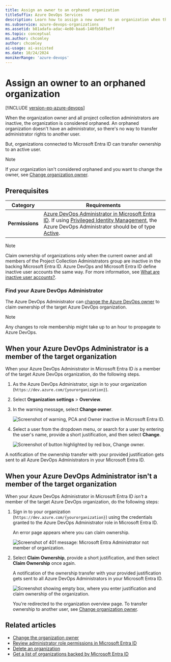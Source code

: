 ```yaml
---
title: Assign an owner to an orphaned organization
titleSuffix: Azure DevOps Services
description: Learn how to assign a new owner to an organization when the current owner's inactive.
ms.subservice: azure-devops-organizations
ms.assetid: b81adafa-adac-4e80-baa6-140fb58fbeff
ms.topic: conceptual
ms.author: chcomley
author: chcomley
ai-usage: ai-assisted
ms.date: 10/24/2024
monikerRange: 'azure-devops'
---
```


# Assign an owner to an orphaned organization

[!INCLUDE [version-eq-azure-devops](../../includes/version-eq-azure-devops.md)]

When the organization owner and all project collection administrators are inactive, the organization is considered orphaned. An orphaned organization doesn't have an administrator, so there's no way to transfer administrator rights to another user.

But, organizations connected to Microsoft Entra ID can transfer ownership to an active user.

> [!NOTE]
> If your organization isn't considered orphaned and you want to change the owner, see [Change organization owner](change-organization-ownership.md).

## Prerequisites

| Category | Requirements |
|--------------|-------------|
|**Permissions**|[Azure DevOps Administrator in Microsoft Entra ID](../security/look-up-azure-devops-administrator.md). If using [Privileged Identity Management](/azure/active-directory/privileged-identity-management/pim-configure?msclkid=303229fdc6c111ecaf0f666b2dd9cd6f), the Azure DevOps Administrator should be of type [Active](/azure/active-directory/privileged-identity-management/pim-how-to-add-role-to-user?msclkid=5cdc55f5c6c011eca737e344cbe17b42).|

> [!NOTE]
> Claim ownership of organizations only when the current owner and all members of the Project Collection Administrators group are inactive in the backing Microsoft Entra ID. Azure DevOps and Microsoft Entra ID define inactive user accounts the same way. For more information, see [What are inactive user accounts?](/azure/active-directory/reports-monitoring/howto-manage-inactive-user-accounts).

### Find your Azure DevOps Administrator

The Azure DevOps Administrator can [change the Azure DevOps owner](change-organization-ownership.md) to claim ownership of the target Azure DevOps organization. 

> [!NOTE]
> Any changes to role membership might take up to an hour to propagate to Azure DevOps.  

## When your Azure DevOps Administrator is a member of the target organization

When your Azure DevOps Administrator in Microsoft Entra ID *is* a member of the target Azure DevOps organization, do the following steps.

1. As the Azure DevOps Administrator, sign in to your organization (```https://dev.azure.com/{yourorganization}```).

2. Select **Organization settings** > **Overview**.

3. In the warning message, select **Change owner**.

    ![Screenshot of warning, PCA and Owner inactive in Microsoft Entra ID.](media/change-organization-ownership/warning-message-change-owner.png)

4. Select a user from the dropdown menu, or search for a user by entering the user's name, provide a short justification, and then select **Change**.

    ![Screenshot of button highlighted by red box, Change owner.](media/change-organization-ownership/change-organization-owner.png)

A notification of the ownership transfer with your provided justification gets sent to all Azure DevOps Administrators in your Microsoft Entra ID.

## When your Azure DevOps Administrator isn't a member of the target organization

When your Azure DevOps Administrator in Microsoft Entra ID *isn't* a member of the target Azure DevOps organization, do the following steps:

1. Sign in to your organization (```https://dev.azure.com/{yourorganization}```) using the credentials granted to the Azure DevOps Administrator role in Microsoft Entra ID.
    
    An error page appears where you can claim ownership.

    ![Screenshot of 401 message: Microsoft Entra Administrator not member of organization.](media/change-organization-ownership/error-message-administrator-not-member-of-organization.png)

2. Select **Claim Ownership**, provide a short justification, and then select **Claim Ownership** once again. 
   
    A notification of the ownership transfer with your provided justification gets sent to all Azure DevOps Administrators in your Microsoft Entra ID.

   ![Screenshot showing empty box, where you enter justification and claim ownership of the organization.](media/change-organization-ownership/claim-ownership.png)

   You're redirected to the organization overview page. To transfer ownership to another user, see [Change organization owner](change-organization-ownership.md).

## Related articles

- [Change the organization owner](change-organization-ownership.md)
- [Review administrator role permissions in Microsoft Entra ID](/azure/active-directory/users-groups-roles/directory-assign-admin-roles)
- [Delete an organization](delete-your-organization.md)
- [Get a list of organizations backed by Microsoft Entra ID](get-list-of-organizations-connected-to-azure-active-directory.md)
